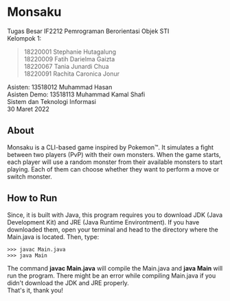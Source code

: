 # Monsaku
Tugas Besar IF2212 Pemrograman Berorientasi Objek STI <br>
Kelompok 1:
> 18220001 Stephanie Hutagalung <br>
> 18220009 Fatih Darielma Gaizta <br>
> 18220067 Tania Junardi Chua <br>
> 18220091 Rachita Caronica Jonur <br>

Asisten: 13518012 Muhammad Hasan <br>
Asisten Demo: 13518113 Muhammad Kamal Shafi <br>
Sistem dan Teknologi Informasi <br>
30 Maret 2022 <br>

## About
Monsaku is a CLI-based game inspired by Pokemon&#8482;. It simulates a fight between two players (PvP) with their own monsters. When the game starts, each player will use a random monster from their available monsters to start playing. Each of them can choose whether they want to perform a move or switch monster.

## How to Run
Since, it is built with Java, this program requires you to download JDK (Java Development Kit) and JRE (Java Runtime Environtment). If you have downloaded them, open your terminal and head to the directory where the Main.java is located. Then, type:
```
>>> javac Main.java
>>> java Main
```
The command **javac Main.java** will compile the Main.java and **java Main** will run the program. There might be an error while compiling Main.java if you didn't download the JDK and JRE properly. <br>
That's it, thank you!
